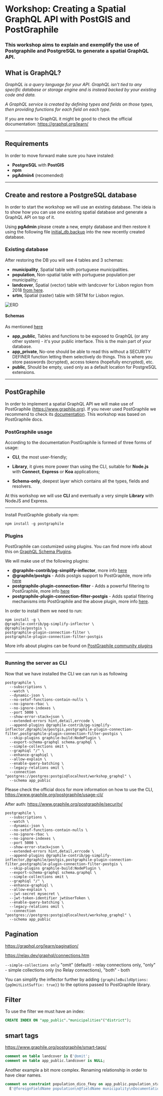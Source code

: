 # **Workshop: Creating a Spatial GraphQL API with PostGIS and PostGraphile**

### This workshop aims to explain and exemplify the use of Postgraphile and PostgreSQL to generate a spatial GraphQL API.

## What is GraphQL?

*GraphQL is a query language for your API. GraphQL isn't tied to any specific database or storage engine and is instead backed by your existing code and data.*

*A GraphQL service is created by defining types and fields on those types, then providing functions for each field on each type.*

If you are new to GraphQL it might be good to check the official documentation: https://graphql.org/learn/

----------

## Requirements

In order to move forward make sure you have instaled:

- **PostgreSQL** with **PostGIS**
- **npm**
- **pgAdmin4** (recomended)


----------

## Create and restore a PostgreSQL database

In order to start the workshop we will use an existing database. The ideia is to show how you can use one existing spatial database and generate a GraphQL API on top of it.

Using **pgAdmin** please create a new, empty database and then restore it using the following file [initial_db.backup](./raw_data/initial_db.backup) into the new recently created database.

### Existing database 


After restoring the DB you will see 4 tables and 3 schemas:
- **municipality**, Spatial table with portuguese municipalities.
- **population**, Non-spatial table with portuguese population per municipality;
- **landcover**, Spatial (vector) table with landcover for Lisbon region from 2018 [from here](https://www.dgterritorio.gov.pt/Carta-de-Uso-e-Ocupacao-do-Solo-para-2018).
- **srtm**, Spatial (raster) table with SRTM for Lisbon region. 


![ERD](raw_data/db_erd.png)

#### Schemas

As mentioned [here](https://www.graphile.org/postgraphile/namespaces) 

- **app_public**, Tables and functions to be exposed to GraphQL (or any other system) - it's your public interface. This is the main part of your database.
- **app_private**, No-one should be able to read this without a SECURITY DEFINER function letting them selectively do things. This is where you store passwords (bcrypted), access tokens (hopefully encrypted), etc.
- **public**, Should be empty, used only as a default location for PostgreSQL extensions.

----------

## PostGraphile

In order to implement a spatial GraphQL API we will make use of PostGraphile (https://www.graphile.org). If you never used PostGraphile we recommend to check its [documentation](https://www.graphile.org/postgraphile/introduction). This workshop was based on PostGraphile docs.

### PostGraphile usage

According to the documentation PostGraphile is formed of three forms of usage:

- **CLI**, the most user-friendly;

- **Library**, it gives more power than using the CLI, suitable for **Node.js** with **Connect**, **Express** or **Koa** applications;
  
- **Schema-only**, deepest layer which contains all the types, fields and resolvers.

At this workshop we will use **CLI** and eventually a very simple **Library** with NodeJS and Express.

----------

Install PostGraphile globally via npm:

```shell
npm install -g postgraphile
```

### Plugins
PostGraphile can costumized using plugins. You can find more info about this on [GraphQL Schema Plugins](https://www.graphile.org/postgraphile/extending/).

We will make use of the following plugins:

- **@graphile-contrib/pg-simplify-inflector**, more info [here](https://github.com/graphile/pg-simplify-inflector)
- **@graphile/postgis** - Adds postgis support to PostGraphile, more info [here](https://github.com/graphile/postgis)
- **postgraphile-plugin-connection-filter** - Adds a powerful filtering to PostGraphile, more info [here](https://github.com/graphile-contrib/postgraphile-plugin-connection-filter)
- **postgraphile-plugin-connection-filter-postgis** - Adds spatial filtering mechanisms into PostGraphile and the above plugin, more info [here](https://github.com/graphile-contrib/postgraphile-plugin-connection-filter-postgis).

In order to install them we need to run: 

```shell
npm install -g \
@graphile-contrib/pg-simplify-inflector \
@graphile/postgis \
postgraphile-plugin-connection-filter \
postgraphile-plugin-connection-filter-postgis
```

More info about plugins can be found on [PostGraphile community plugins](https://www.graphile.org/postgraphile/community-plugins)

----------

### Running the server as CLI

Now that we have installed the CLI we can run is as following

```shell
postgraphile \
  --subscriptions \
  --watch \
  --dynamic-json \
  --no-setof-functions-contain-nulls \
  --no-ignore-rbac \
  --no-ignore-indexes \
  --port 5000 \
  --show-error-stack=json \
  --extended-errors hint,detail,errcode \
  --append-plugins @graphile-contrib/pg-simplify-inflector,@graphile/postgis,postgraphile-plugin-connection-filter,postgraphile-plugin-connection-filter-postgis \
  --skip-plugins graphile-build:NodePlugin \
  --export-schema-graphql schema.graphql \
  --simple-collections omit \
  --graphiql "/" \
  --enhance-graphiql \
  --allow-explain \
  --enable-query-batching \
  --legacy-relations omit \
  --connection "postgres://postgres:postgis@localhost/workshop_graphql" \
  --schema app_public
```

Please check the official docs for more information on how to use the CLI, https://www.graphile.org/postgraphile/usage-cli/



After auth: https://www.graphile.org/postgraphile/security/

```shell
postgraphile \
  --subscriptions \
  --watch \
  --dynamic-json \
  --no-setof-functions-contain-nulls \
  --no-ignore-rbac \
  --no-ignore-indexes \
  --port 5000 \
  --show-error-stack=json \
  --extended-errors hint,detail,errcode \
  --append-plugins @graphile-contrib/pg-simplify-inflector,@graphile/postgis,postgraphile-plugin-connection-filter,postgraphile-plugin-connection-filter-postgis \
  --skip-plugins graphile-build:NodePlugin \
  --export-schema-graphql schema.graphql \
  --simple-collections omit \
  --graphiql "/" \
  --enhance-graphiql \
  --allow-explain \
  --jwt-secret mysecret \
  --jwt-token-identifier jwtUserToken \
  --enable-query-batching \
  --legacy-relations omit \
  --connection "postgres://postgres:postgis@localhost/workshop_graphql" \
  --schema app_public
```
## Pagination

https://graphql.org/learn/pagination/

https://relay.dev/graphql/connections.htm

`--simple-collections only` "omit" (default) - relay connections only, "only" - simple collections only (no Relay connections), "both" - both


You can simplify the inflector further by adding `{graphileBuildOptions: {pgOmitListSuffix: true}}` to the options passed to PostGraphile library.


## Filter 

To use the filter we must have an index:

```sql
CREATE INDEX ON "app_public"."municipalities"("district");
```

## smart tags
https://www.graphile.org/postgraphile/smart-tags/

```sql 
comment on table landcover is E'@omit';
comment on table app_public.landcover is NULL;
```

Another example a bit more complex. Renaming relationship in order to have clear names.

```sql
comment on constraint population_dico_fkey on app_public.population_stat is
  E'@foreignFieldName population\n@fieldName municipality\nDocumentation here.';
```